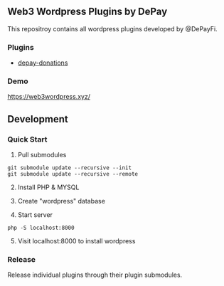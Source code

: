 ## Web3 Wordpress Plugins by DePay

This repositroy contains all wordpress plugins developed by @DePayFi.

### Plugins

- [depay-donations](https://github.com/DePayFi/web3-wordpress-depay-donations)

### Demo

https://web3wordpress.xyz/


## Development

### Quick Start

1. Pull submodules

```
git submodule update --recursive --init
git submodule update --recursive --remote
```

2. Install PHP & MYSQL

3. Create "wordpress" database

4. Start server

```
php -S localhost:8000
```

5. Visit localhost:8000 to install wordpress

### Release

Release individual plugins through their plugin submodules.
